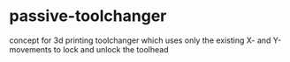 # passive-toolchanger
concept for 3d printing toolchanger which uses only the existing X- and Y-movements to lock and unlock the toolhead
